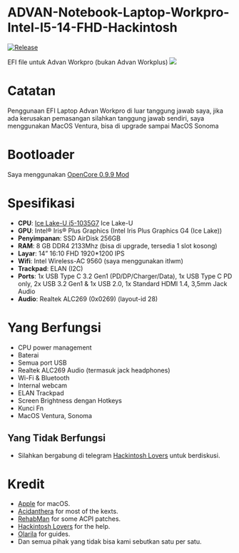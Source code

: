 # ADVAN-Notebook-Laptop-Workpro-Intel-I5-14-FHD-Hackintosh
[![Release](https://img.shields.io/badge/download-release-blue.svg)]()

EFI file untuk Advan Workpro (bukan Advan Workplus)
![](images/lenovo.png)

# Catatan
Penggunaan EFI Laptop Advan Workpro di luar tanggung jawab saya, jika ada kerusakan pemasangan silahkan tanggung jawab sendiri, saya menggunakan MacOS Ventura, bisa di upgrade sampai MacOS Sonoma

# Bootloader
Saya menggunakan [OpenCore 0.9.9 Mod]([https://github.com/acidanthera/OpenCorePkg](https://github.com/wjz304/OpenCore_NO_ACPI_Build))

# Spesifikasi
- <b>CPU</b>: [Ice Lake-U i5-1035G7](https://www.intel.co.id/content/www/id/id/products/sku/196592/intel-core-i51035g7-processor-6m-cache-up-to-3-70-ghz/specifications.html) Ice Lake-U
- <b>GPU</b>: Intel® Iris® Plus Graphics (Intel Iris Plus Graphics G4 (Ice Lake))
- <b>Penyimpanan</b>: SSD AirDisk 256GB
- <b>RAM</b>: 8 GB DDR4 2133Mhz (bisa di upgrade, tersedia 1 slot kosong)
- <b>Layar</b>: 14” 16:10 FHD 1920*1200 IPS
- <b>Wifi</b>: Intel Wireless-AC 9560 (saya menggunakan itlwm)
- <b>Trackpad</b>: ELAN (I2C)
- <b>Ports</b>: 1x USB Type C 3.2 Gen1 (PD/DP/Charger/Data), 1x USB Type C PD only, 2x USB 3.2 Gen1 & 1x USB 2.0, 1x Standard HDMI 1.4, 3,5mm Jack Audio
- <b>Audio</b>: Realtek ALC269 (0x0269) (layout-id 28)

# Yang Berfungsi
- CPU power management 
- Baterai
- Semua port USB
- Realtek ALC269  Audio (termasuk jack headphones)
- Wi-Fi & Bluetooth
- Internal webcam
- ELAN Trackpad
- Screen Brightness dengan Hotkeys
- Kunci Fn
- MacOS Ventura, Sonoma

## Yang Tidak Berfungsi
- Silahkan bergabung di telegram [Hackintosh Lovers](https://t.me/HackintoshLover) untuk berdiskusi.

# Kredit
- [Apple](https://www.apple.com) for macOS.
- [Acidanthera](https://github.com/acidanthera) for most of the kexts.
- [RehabMan](https://github.com/RehabMan) for some ACPI patches.
- [Hackintosh Lovers](https://t.me/HackintoshLover) for the help.
- [Olarila](https://www.olarila.com) for guides.
- Dan semua pihak yang tidak bisa kami sebutkan satu per satu.

